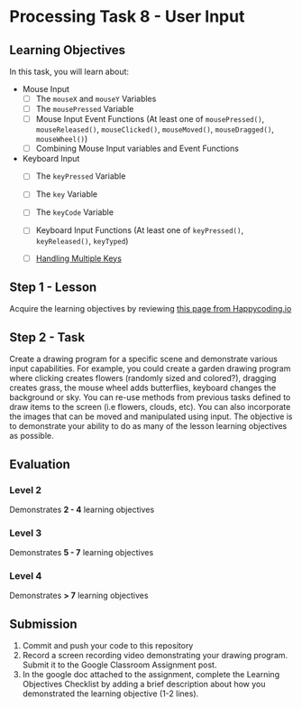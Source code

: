 # Processing Task 8 - User Input

## Learning Objectives
In this task, you will learn about:
* Mouse Input
  - [ ] The `mouseX` and `mouseY` Variables
  - [ ] The `mousePressed` Variable
  - [ ] Mouse Input Event Functions (At least one of `mousePressed()`, `mouseReleased()`, `mouseClicked()`, `mouseMoved()`, `mouseDragged()`, `mouseWheel()`)
  - [ ] Combining Mouse Input variables and Event Functions
* Keyboard Input
  - [ ] The `keyPressed` Variable
  - [ ] The `key` Variable
  - [ ] The `keyCode` Variable
  - [ ] Keyboard Input Functions (At least one of `keyPressed()`, `keyReleased()`, `keyTyped`)
  - [ ] [Handling Multiple Keys](https://happycoding.io/tutorials/processing/input#handling-multiple-keys)


## Step 1 - Lesson
Acquire the learning objectives by reviewing [this page from Happycoding.io](https://happycoding.io/tutorials/processing/input)

## Step 2 - Task
Create a drawing program for a specific scene and demonstrate various input capabilities.  For example, you could create a garden drawing program where clicking creates flowers (randomly sized and colored?), dragging creates grass, the mouse wheel adds butterflies, keyboard changes the background or sky.  You can re-use methods from previous tasks defined to draw items to the screen (i.e flowers, clouds, etc).  You can also incorporate the images that can be moved and manipulated using input.  The objective is to demonstrate your ability to do as many of the lesson learning objectives as possible.  

## Evaluation 
### Level 2
Demonstrates **2 - 4** learning objectives

### Level 3
Demonstrates **5 - 7** learning objectives

### Level 4
Demonstrates **> 7** learning objectives



## Submission
1. Commit and push your code to this repository
2. Record a screen recording video demonstrating your drawing program.  Submit it to the Google Classroom Assignment post.
3. In the google doc attached to the assignment, complete the Learning Objectives Checklist by adding a brief description about how you demonstrated the learning objective (1-2 lines).